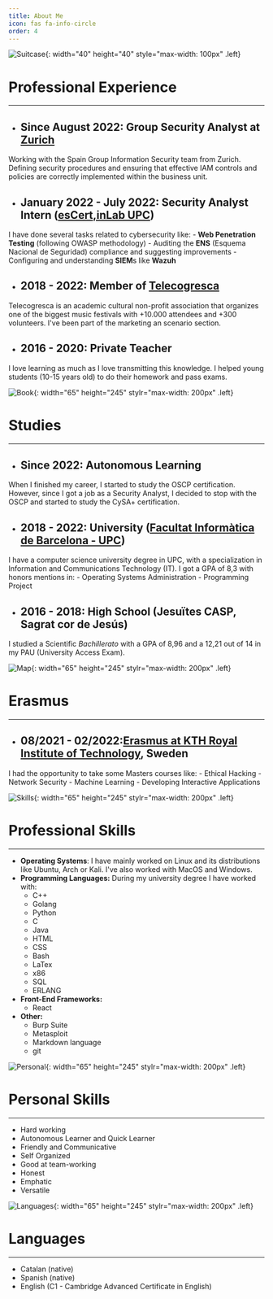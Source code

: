 ```yaml
---
title: About Me
icon: fas fa-info-circle
order: 4
---
```

![Suitcase](/img/aboutme/suitcase.png){: width="40" height="40" style="max-width: 100px" .left}
# Professional Experience
***
- ## **Since August 2022:** Group Security Analyst at [Zurich](https://www.zurich.es/)
Working with the Spain Group Information Security team from Zurich. Defining security procedures and ensuring that effective IAM controls and policies are correctly implemented within the business unit.   

- ## **January 2022 - July 2022:**  Security Analyst Intern ([esCert,inLab UPC](https://inlab.fib.upc.edu)) 
I have done several tasks related to cybersecurity like: 
	- **Web Penetration Testing** (following OWASP methodology)
	- Auditing the **ENS** (Esquema Nacional de Seguridad) compliance and suggesting improvements
	- Configuring and understanding **SIEM**s like **Wazuh**


- ## **2018 - 2022:** Member of [Telecogresca](https://www.telecogresca.com/)
Telecogresca is an academic cultural non-profit association that organizes one of the biggest music festivals with +10.000 attendees and +300 volunteers. I've been part of the marketing an scenario section. 

- ## **2016 - 2020:** Private Teacher
I love learning as much as I love transmitting this knowledge. I helped young students (10-15 years old) to do their homework and pass exams. 

![Book](/img/aboutme/open-book.png){: width="65" height="245" stylr="max-width: 200px" .left}
# Studies
***
- ## **Since 2022:** Autonomous Learning
When I finished my career, I started to study the OSCP certification. However, since I got a job as a Security Analyst, I decided to stop with the OSCP and started to study the CySA+ certification. 

- ## **2018 - 2022:** University ([Facultat Informàtica de Barcelona - UPC](https://www.fib.upc.edu/ca))
I have a computer science university degree in UPC, with a specialization in Information and Communications Technology (IT). 
I got a GPA of 8,3 with honors mentions in: 
	- Operating Systems Administration
	- Programming Project 

- ## **2016 - 2018:** High School (Jesuïtes CASP, Sagrat cor de Jesús)
I studied a Scientific *Bachillerato* with a GPA of 8,96 and a 12,21 out of 14 in my PAU (University Access Exam).

![Map](/img/aboutme/mapa.png){: width="65" height="245" stylr="max-width: 200px" .left}
# Erasmus
***
- ## **08/2021 - 02/2022:**[Erasmus at KTH Royal Institute of Technology](https://www.kth.se/en), Sweden
I had the opportunity to take some Masters courses like: 
	- Ethical Hacking
	- Network Security
	- Machine Learning
	- Developing Interactive Applications


![Skills](/img/aboutme/pencil.png){: width="65" height="245" stylr="max-width: 200px" .left}
# Professional Skills
***
 - **Operating Systems**: I have mainly worked on Linux and its distributions like Ubuntu, Arch or Kali. I've also worked with MacOS and Windows. 
 - **Programming Languages:**
	During my university degree I have worked with:
	- C++	
	- Golang
	- Python
	- C
	- Java 
	- HTML
	- CSS 
	- Bash
	- LaTex
	- x86
	- SQL
	- ERLANG
 - **Front-End Frameworks:**
	- React
- **Other:**
	- Burp Suite
	- Metasploit
	- Markdown language
	- git


![Personal](/img/aboutme/dart.png){: width="65" height="245" stylr="max-width: 200px" .left}
# Personal Skills
***
- Hard working
- Autonomous Learner and Quick Learner
- Friendly and Communicative
- Self Organized
- Good at team-working
- Honest
- Emphatic
- Versatile

![Languages](/img/aboutme/language.png){: width="65" height="245" stylr="max-width: 200px" .left}
# Languages
***
- Catalan (native)
- Spanish (native) 
- English (C1 - Cambridge Advanced Certificate in English)
